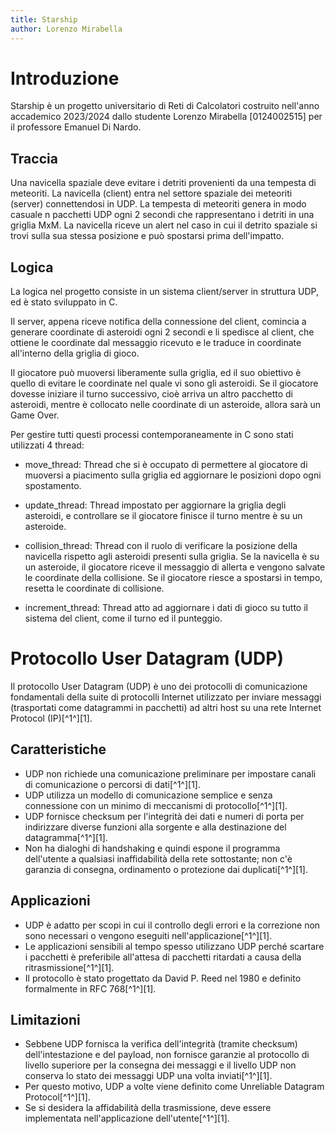 ```yaml
---
title: Starship
author: Lorenzo Mirabella
---
```


# Introduzione

Starship è un progetto universitario di Reti di Calcolatori costruito nell'anno accademico 2023/2024 dallo studente Lorenzo Mirabella [0124002515] per il professore Emanuel Di Nardo.

## Traccia

Una navicella spaziale deve evitare i detriti provenienti da una tempesta di meteoriti.
La navicella (client) entra nel settore spaziale dei meteoriti (server) connettendosi in UDP. La tempesta di meteoriti genera in modo casuale n pacchetti UDP ogni 2 secondi che rappresentano i detriti in una griglia MxM. La navicella riceve un alert nel caso in cui il detrito spaziale si trovi sulla sua stessa posizione e può spostarsi prima dell'impatto.

## Logica

La logica nel progetto consiste in un sistema client/server in struttura UDP, ed è stato sviluppato in C.

Il server, appena riceve notifica della connessione del client, comincia a generare coordinate di asteroidi ogni 2 secondi e li spedisce al client, che ottiene le coordinate dal messaggio ricevuto e le traduce in coordinate all'interno della griglia di gioco.

Il giocatore può muoversi liberamente sulla griglia, ed il suo obiettivo è quello di evitare le coordinate nel quale vi sono gli asteroidi. Se il giocatore dovesse iniziare il turno successivo, cioè arriva un altro pacchetto di asteroidi, mentre è collocato nelle coordinate di un asteroide, allora sarà un Game Over.

Per gestire tutti questi processi contemporaneamente in C sono stati utilizzati 4 thread:
- move_thread: Thread che si è occupato di permettere al giocatore di muoversi a piacimento sulla griglia ed aggiornare le posizioni dopo ogni spostamento.

- update_thread: Thread impostato per aggiornare la griglia degli asteroidi, e controllare se il giocatore finisce il turno mentre è su un asteroide.

- collision_thread: Thread con il ruolo di verificare la posizione della navicella rispetto agli asteroidi presenti sulla griglia. Se la navicella è su un asteroide, il giocatore riceve il messaggio di allerta e vengono salvate le coordinate della collisione. Se il giocatore riesce a spostarsi in tempo, resetta le coordinate di collisione.

- increment_thread: Thread atto ad aggiornare i dati di gioco su tutto il sistema del client, come il turno ed il punteggio.

# Protocollo User Datagram (UDP)

Il protocollo User Datagram (UDP) è uno dei protocolli di comunicazione fondamentali della suite di protocolli Internet utilizzato per inviare messaggi (trasportati come datagrammi in pacchetti) ad altri host su una rete Internet Protocol (IP)[^1^][1].

## Caratteristiche

- UDP non richiede una comunicazione preliminare per impostare canali di comunicazione o percorsi di dati[^1^][1].
- UDP utilizza un modello di comunicazione semplice e senza connessione con un minimo di meccanismi di protocollo[^1^][1].
- UDP fornisce checksum per l'integrità dei dati e numeri di porta per indirizzare diverse funzioni alla sorgente e alla destinazione del datagramma[^1^][1].
- Non ha dialoghi di handshaking e quindi espone il programma dell'utente a qualsiasi inaffidabilità della rete sottostante; non c'è garanzia di consegna, ordinamento o protezione dai duplicati[^1^][1].

## Applicazioni

- UDP è adatto per scopi in cui il controllo degli errori e la correzione non sono necessari o vengono eseguiti nell'applicazione[^1^][1].
- Le applicazioni sensibili al tempo spesso utilizzano UDP perché scartare i pacchetti è preferibile all'attesa di pacchetti ritardati a causa della ritrasmissione[^1^][1].
- Il protocollo è stato progettato da David P. Reed nel 1980 e definito formalmente in RFC 768[^1^][1].

## Limitazioni

- Sebbene UDP fornisca la verifica dell'integrità (tramite checksum) dell'intestazione e del payload, non fornisce garanzie al protocollo di livello superiore per la consegna dei messaggi e il livello UDP non conserva lo stato dei messaggi UDP una volta inviati[^1^][1].
- Per questo motivo, UDP a volte viene definito come Unreliable Datagram Protocol[^1^][1].
- Se si desidera la affidabilità della trasmissione, deve essere implementata nell'applicazione dell'utente[^1^][1].

